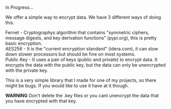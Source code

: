In Progress...



We offer a simple way to encrypt data. We have 3 different ways of doing this.<br />

Fernet - Cryptographys algorithm that contains "symmetric ciphers, message digests, and key derivation functions" (pypi.org), this is pretty basic encryption.<br />
AES256 - It is the "current encryption standard" (idera.com), it can slow down slower processors but should be fine on most systems.<br />
Public Key - It uses a pair of keys (public and private) to encrypt data. It encrypts the data with the public key, but the data can only be unencrypted with the private key.<br />

This is a very simple library that I made for one of my projects, so there might be bugs. If you would like to use it have at it though.<br />

**WARNING** Don't delete the .key files or you cant unencrypt the data that you have encrypted with that key.<br />